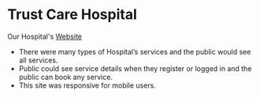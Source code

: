 # Trust Care Hospital

Our Hospital's [Website](https://trust-care-hospital.web.app/)

- There were many types of Hospital’s services and the
public would see all services.
- Public could see service details when they register or
logged in and the public can book any service.
- This site was responsive for mobile users.